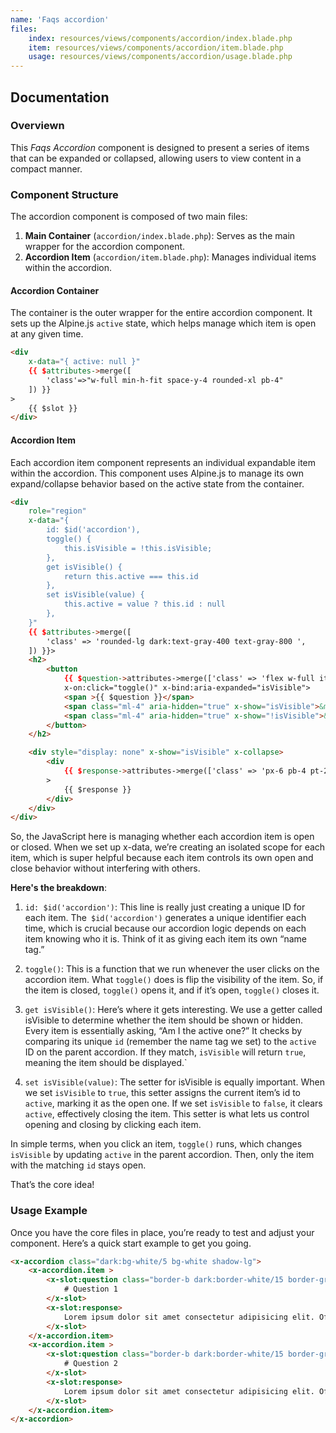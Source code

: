 ```yaml
---
name: 'Faqs accordion'
files:
    index: resources/views/components/accordion/index.blade.php
    item: resources/views/components/accordion/item.blade.php
    usage: resources/views/components/accordion/usage.blade.php
---
```



## Documentation

### Overviewn

This *Faqs Accordion* component is designed to present a series of items that can be expanded or collapsed, allowing users to view content in a compact manner.

### Component Structure
The accordion component is composed of two main files: 

1. **Main Container** (``accordion/index.blade.php``): Serves as the main wrapper for the accordion component. 
2. **Accordion Item** (``accordion/item.blade.php``): Manages individual items within the accordion. 

#### Accordion Container 

The container is the outer wrapper for the entire accordion component. It sets up the Alpine.js ``active`` state, which helps manage which item is open at any given time.

```html
<div 
    x-data="{ active: null }" 
    {{ $attributes->merge([
        'class'=>"w-full min-h-fit space-y-4 rounded-xl pb-4"
    ]) }}
>
    {{ $slot }}
</div>
```

#### Accordion  Item

Each accordion  item component represents an individual expandable item within the accordion. This component uses Alpine.js to manage its own expand/collapse behavior based on the active state from the container.

```html
<div 
    role="region" 
    x-data="{
        id: $id('accordion'),
        toggle() {
            this.isVisible = !this.isVisible;
        },
        get isVisible() {
            return this.active === this.id
        },
        set isVisible(value) {
            this.active = value ? this.id : null
        },
    }"
    {{ $attributes->merge([
        'class' => 'rounded-lg dark:text-gray-400 text-gray-800 ',
    ]) }}>
    <h2>
        <button
            {{ $question->attributes->merge(['class' => 'flex w-full items-center justify-between px-6 py-4 text-xl font-bold']) }}
            x-on:click="toggle()" x-bind:aria-expanded="isVisible">
            <span >{{ $question }}</span>
            <span class="ml-4" aria-hidden="true" x-show="isVisible">&minus;</span>
            <span class="ml-4" aria-hidden="true" x-show="!isVisible">&plus;</span>
        </button>
    </h2>

    <div style="display: none" x-show="isVisible" x-collapse>
        <div 
            {{ $response->attributes->merge(['class' => 'px-6 pb-4 pt-2']) }}
        >
            {{ $response }}
        </div>
    </div>
</div>
```
So, the JavaScript here is managing whether each accordion item is open or closed. When we set up x-data, we’re creating an isolated scope for each item, which is super helpful because each item controls its own open and close behavior without interfering with others.

**Here's the breakdown**:

1. ``id: $id('accordion')``: This line is really just creating a unique ID for each item. The`` $id('accordion')`` generates a unique identifier each time, which is crucial because our accordion logic depends on each item knowing who it is. Think of it as giving each item its own “name tag.”

2. ``toggle()``: This is a function that we run whenever the user clicks on the accordion item. What ``toggle()`` does is flip the visibility of the item. So, if the item is closed, ``toggle()`` opens it, and if it’s open, ``toggle()`` closes it.

3. ``get isVisible()``: Here’s where it gets interesting. We use a getter called isVisible to determine whether the item should be shown or hidden. Every item is essentially asking, “Am I the active one?” It checks by comparing its unique ``id`` (remember the name tag we set) to the ``active`` ID on the parent accordion. If they match, ``isVisible`` will return ``true``, meaning the item should be displayed.`

4. ``set isVisible(value)``: The setter for isVisible is equally important. When we set ``isVisible`` to ``true``, this setter assigns the current item’s id to ``active``, marking it as the open one. If we set ``isVisible`` to ``false``, it clears ``active``, effectively closing the item. This setter is what lets us control opening and closing by clicking each item.

In simple terms, when you click an item, ``toggle()`` runs, which changes ``isVisible`` by updating ``active`` in the parent accordion. Then, only the item with the matching ``id`` stays open.

That’s the core idea! 

### Usage Example 

Once you have the core files in place, you’re ready to test and adjust your component. Here’s a quick start example to get you going.

```html
<x-accordion class="dark:bg-white/5 bg-white shadow-lg">
    <x-accordion.item >
        <x-slot:question class="border-b dark:border-white/15 border-gray-300">
            # Question 1 
        </x-slot>
        <x-slot:response>
            Lorem ipsum dolor sit amet consectetur adipisicing elit. Officia, eaque delectus libero atque magnam repellendus iure voluptatum odio eius laudantium officiis repudiandae beatae quasi maxime commodi placeat quia deserunt qui 
        </x-slot>
    </x-accordion.item>
    <x-accordion.item >
        <x-slot:question class="border-b dark:border-white/15 border-gray-300">
            # Question 2 
        </x-slot>
        <x-slot:response>
            Lorem ipsum dolor sit amet consectetur adipisicing elit. Officia, eaque delectus libero atque magnam repellendus iure voluptatum odio eius laudantium officiis repudiandae beatae quasi maxime commodi placeat quia deserunt qui 
        </x-slot>
    </x-accordion.item>
</x-accordion>
```